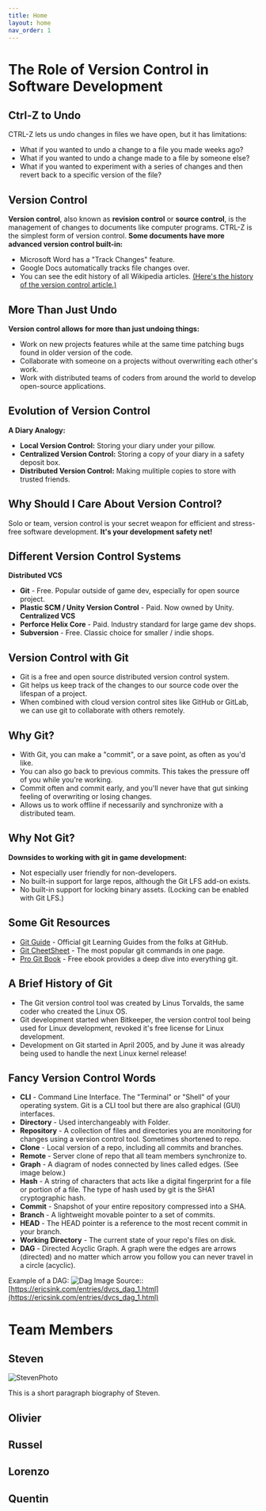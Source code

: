 ```yaml
---
title: Home
layout: home
nav_order: 1
---
```


# The Role of Version Control in Software Development

## Ctrl-Z to Undo
CTRL-Z lets us undo changes in files we have open,
but it has limitations:
- What if you wanted to undo a change to a file you made weeks ago?
- What if you wanted to undo a change made to a file by someone else?
- What if you wanted to experiment with a series of changes and then revert back to a specific version of the file?

## Version Control
**Version control**, also known as **revision control** or **source control**, is the management of changes to documents like computer programs.
CTRL-Z is the simplest form of version control.
**Some documents have more advanced version control built-in:**
- Microsoft Word has a "Track Changes" feature.
- Google Docs automatically tracks file changes over.
- You can see the edit history of all Wikipedia articles.
[(Here's the history of the version control article.)](https://en.wikipedia.org/w/index.php?title=Version_control&action=history)

## More Than Just Undo
**Version control allows for more than just undoing things:**
- Work on new projects features while at the same time patching bugs found in older version of the code.
- Collaborate with someone on a projects without overwriting each other's work.
- Work with distributed teams of coders from around the world to develop open-source applications.

## Evolution of Version Control
**A Diary Analogy:**
- **Local Version Control:** Storing your diary under your pillow.
- **Centralized Version Control:** Storing a copy of your diary in a safety deposit box.
- **Distributed Version Control:** Making mulitiple copies to store with trusted friends.

## Why Should I Care About Version Control?
Solo or team, version control is your secret weapon for efficient and stress-free software development.
**It's your development safety net!**

## Different Version Control Systems
**Distributed VCS**
- **Git** - Free. Popular outside of game dev, especially for open source project.
- **Plastic SCM / Unity Version Control** - Paid. Now owned by Unity.
**Centralized VCS**
- **Perforce Helix Core** - Paid. Industry standard for large game dev shops.
- **Subversion** - Free. Classic choice for smaller / indie shops.

## Version Control with Git
- Git is a free and open source distributed version control system.
- Git helps us keep track of the changes to our source code over the lifespan of a project.
- When combined with cloud version control sites like GitHub or GitLab, we can use git to collaborate with others remotely.

## Why Git?
- With Git, you can make a "commit", or a save point, as often as you'd like.
- You can also go back to previous commits. This takes the pressure off of you while you're working.
- Commit often and commit early, and you'll never have that gut sinking feeling of overwriting or losing changes.
- Allows us to work offline if necessarily and synchronize with a distributed team.

## Why Not Git?
**Downsides to working with git in game development:**
- Not especially user friendly for non-developers.
- No built-in support for large repos, although the Git LFS add-on exists.
- No built-in support for locking binary assets. (Locking can be enabled with Git LFS.)

## Some Git Resources
- [Git Guide](https://github.com/git-guides) - Official git Learning Guides from the folks at GitHub.
- [Git CheetSheet](https://training.github.com/downloads/github-git-cheat-sheet/) - The most popular git commands in one page.
- [Pro Git Book](https://git-scm.com/book/en/v2) - Free ebook provides a deep dive into everything git.

## A Brief History of Git
- The Git version control tool was created by Linus Torvalds, the same coder who created the Linux OS.
- Git development started when Bitkeeper, the version control tool being used for Linux development, revoked it's free license for Linux development.
- Development on Git started in April 2005, and by June it was already being used to handle the next Linux kernel release!

## Fancy Version Control Words
- **CLI** - Command Line Interface. The "Terminal" or "Shell" of your operating system. Git is a CLI tool but there are also graphical (GUI) interfaces.
- **Directory** - Used interchangeably with Folder.
- **Repository** - A collection of files and directories you are monitoring for changes using a version control tool. Sometimes shortened to repo.
- **Clone** - Local version of a repo, including all commits and branches.
- **Remote** - Server clone of repo that all team members synchronize to.
- **Graph** - A diagram of nodes connected by lines called edges. (See image below.)
- **Hash** - A string of characters that acts like a digital fingerprint for a file or portion of a file. The type of hash used by git is the SHA1 cryptographic hash.
- **Commit** - Snapshot of your entire repository compressed into a SHA.
- **Branch** - A lightweight movable pointer to a set of commits.
- **HEAD** - The HEAD pointer is a reference to the most recent commit in your branch.
- **Working Directory** - The current state of your repo's files on disk.
- **DAG** - Directed Acyclic Graph. A graph were the edges are arrows (directed) and no matter which arrow you follow you can never travel in a circle (acyclic).

Example of a DAG:
![Dag](https://ericsink.com/scm/1761_image001.jpg)
Image Source:: [https://ericsink.com/entries/dvcs_dag_1.html](https://ericsink.com/entries/dvcs_dag_1.html)


# Team Members

## Steven
![StevenPhoto](https://avatars.githubusercontent.com/u/144483744?v=4)

This is a short paragraph biography of Steven.

## Olivier


## Russel


## Lorenzo


## Quentin

